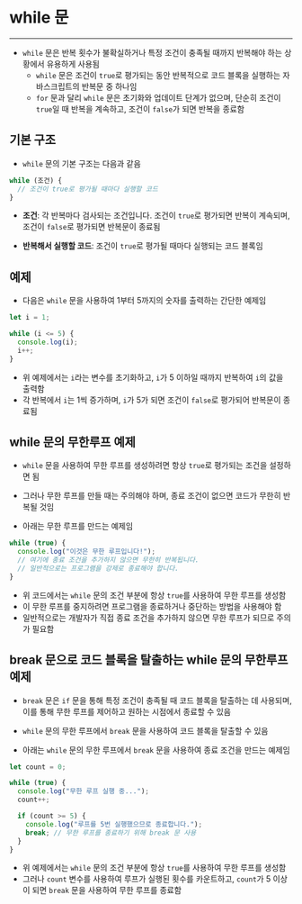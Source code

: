 # while 문

***

* `while` 문은 반복 횟수가 불확실하거나 특정 조건이 충족될 때까지 반복해야 하는 상황에서 유용하게 사용됨
  * `while` 문은 조건이 `true`로 평가되는 동안 반복적으로 코드 블록을 실행하는 자바스크립트의 반복문 중 하나임
  * `for` 문과 달리 `while` 문은 초기화와 업데이트 단계가 없으며, 단순히 조건이 `true`일 때 반복을 계속하고, 조건이 `false`가 되면 반복을 종료함

## 기본 구조

* `while` 문의 기본 구조는 다음과 같음

```javascript
while (조건) {
  // 조건이 true로 평가될 때마다 실행할 코드
}
```

* **조건**: 각 반복마다 검사되는 조건입니다. 조건이 `true`로 평가되면 반복이 계속되며, 조건이 `false`로 평가되면 반복문이 종료됨

* **반복해서 실행할 코드**: 조건이 `true`로 평가될 때마다 실행되는 코드 블록임

## 예제

* 다음은 `while` 문을 사용하여 1부터 5까지의 숫자를 출력하는 간단한 예제임

```javascript
let i = 1;

while (i <= 5) {
  console.log(i);
  i++;
}
```

* 위 예제에서는 `i`라는 변수를 초기화하고, `i`가 5 이하일 때까지 반복하여 `i`의 값을 출력함
* 각 반복에서 `i`는 1씩 증가하며, `i`가 5가 되면 조건이 `false`로 평가되어 반복문이 종료됨

## while 문의 무한루프 예제

* `while` 문을 사용하여 무한 루프를 생성하려면 항상 `true`로 평가되는 조건을 설정하면 됨
* 그러나 무한 루프를 만들 때는 주의해야 하며, 종료 조건이 없으면 코드가 무한히 반복될 것임

* 아래는 무한 루프를 만드는 예제임

```javascript
while (true) {
  console.log("이것은 무한 루프입니다!");
  // 여기에 종료 조건을 추가하지 않으면 무한히 반복됩니다.
  // 일반적으로는 프로그램을 강제로 종료해야 합니다.
}
```

* 위 코드에서는 `while` 문의 조건 부분에 항상 `true`를 사용하여 무한 루프를 생성함
* 이 무한 루프를 중지하려면 프로그램을 종료하거나 중단하는 방법을 사용해야 함
* 일반적으로는 개발자가 직접 종료 조건을 추가하지 않으면 무한 루프가 되므로 주의가 필요함

## break 문으로 코드 블록을 탈출하는 while 문의 무한루프 예제

* `break` 문은 `if` 문을 통해 특정 조건이 충족될 때 코드 블록을 탈출하는 데 사용되며, 이를 통해 무한 루프를 제어하고 원하는 시점에서 종료할 수 있음
* `while` 문의 무한 루프에서 `break` 문을 사용하여 코드 블록을 탈출할 수 있음

* 아래는 `while` 문의 무한 루프에서 `break` 문을 사용하여 종료 조건을 만드는 예제임

```javascript
let count = 0;

while (true) {
  console.log("무한 루프 실행 중...");
  count++;

  if (count >= 5) {
    console.log("루프를 5번 실행했으므로 종료합니다.");
    break; // 무한 루프를 종료하기 위해 break 문 사용
  }
}
```

* 위 예제에서는 `while` 문의 조건 부분에 항상 `true`를 사용하여 무한 루프를 생성함
* 그러나 `count` 변수를 사용하여 루프가 실행된 횟수를 카운트하고, `count`가 5 이상이 되면 `break` 문을 사용하여 무한 루프를 종료함